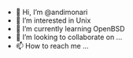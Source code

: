 - 👋 Hi, I’m @andimonari
- 👀 I’m interested in Unix
- 🌱 I’m currently learning OpenBSD
- 💞️ I’m looking to collaborate on ...
- 📫 How to reach me ...

<!---
andimonari/andimonari is a ✨ special ✨ repository because its `README.md` (this file) appears on your GitHub profile.
You can click the Preview link to take a look at your changes.
--->
